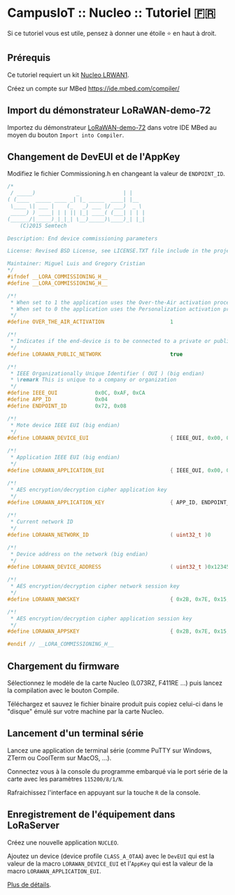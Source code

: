 # CampusIoT :: Nucleo :: Tutoriel :fr:

Si ce tutoriel vous est utile, pensez à donner une étoile :star: en haut à droit.

## Prérequis
Ce tutoriel requiert un kit [Nucleo LRWAN1](https://www.st.com/en/evaluation-tools/p-nucleo-lrwan1.html).

Créez un compte sur MBed https://ide.mbed.com/compiler/

## Import du démonstrateur LoRaWAN-demo-72
Importez du démonstrateur [LoRaWAN-demo-72](https://os.mbed.com/teams/Semtech/code/LoRaWAN-demo-72/
) dans votre IDE MBed au moyen du bouton `Import into Compiler`.

## Changement de DevEUI et de l'AppKey
Modifiez le fichier Commissioning.h en changeant la valeur de `ENDPOINT_ID`.
```cpp
/*
 / _____)             _              | |
( (____  _____ ____ _| |_ _____  ____| |__
 \____ \| ___ |    (_   _) ___ |/ ___)  _ \
 _____) ) ____| | | || |_| ____( (___| | | |
(______/|_____)_|_|_| \__)_____)\____)_| |_|
    (C)2015 Semtech

Description: End device commissioning parameters

License: Revised BSD License, see LICENSE.TXT file include in the project

Maintainer: Miguel Luis and Gregory Cristian
*/
#ifndef __LORA_COMMISSIONING_H__
#define __LORA_COMMISSIONING_H__

/*!
 * When set to 1 the application uses the Over-the-Air activation procedure
 * When set to 0 the application uses the Personalization activation procedure
 */
#define OVER_THE_AIR_ACTIVATION                     1

/*!
 * Indicates if the end-device is to be connected to a private or public network
 */
#define LORAWAN_PUBLIC_NETWORK                      true

/*!
 * IEEE Organizationally Unique Identifier ( OUI ) (big endian)
 * \remark This is unique to a company or organization
 */
#define IEEE_OUI            0x0C, 0xAF, 0xCA
#define APP_ID              0x04
#define ENDPOINT_ID         0x72, 0x08

/*!
 * Mote device IEEE EUI (big endian)
 */
#define LORAWAN_DEVICE_EUI                          { IEEE_OUI, 0x00, 0x00, APP_ID, ENDPOINT_ID }

/*!
 * Application IEEE EUI (big endian)
 */
#define LORAWAN_APPLICATION_EUI                     { IEEE_OUI, 0x00, 0x00, APP_ID, 0xFF, 0xFF }

/*!
 * AES encryption/decryption cipher application key
 */
#define LORAWAN_APPLICATION_KEY                     { APP_ID, ENDPOINT_ID,  0x16, 0x28, 0xAE, 0xD2, 0xA6, 0xAB, 0xF7, 0x15, 0x88, 0x09, 0xCF, 0x4F, 0x3C }

/*!
 * Current network ID
 */
#define LORAWAN_NETWORK_ID                          ( uint32_t )0

/*!
 * Device address on the network (big endian)
 */
#define LORAWAN_DEVICE_ADDRESS                      ( uint32_t )0x12345678

/*!
 * AES encryption/decryption cipher network session key
 */
#define LORAWAN_NWKSKEY                             { 0x2B, 0x7E, 0x15, 0x16, 0x28, 0xAE, 0xD2, 0xA6, 0xAB, 0xF7, 0x15, 0x88, 0x09, 0xCF, 0x4F, 0x3C }

/*!
 * AES encryption/decryption cipher application session key
 */
#define LORAWAN_APPSKEY                             { 0x2B, 0x7E, 0x15, 0x16, 0x28, 0xAE, 0xD2, 0xA6, 0xAB, 0xF7, 0x15, 0x88, 0x09, 0xCF, 0x4F, 0x3C }

#endif // __LORA_COMMISSIONING_H__
```

## Chargement du firmware
Sélectionnez le modèle de la carte Nucleo (L073RZ, F411RE ...) puis lancez la compilation avec le bouton Compile.

Téléchargez et sauvez le fichier binaire produit puis copiez celui-ci dans le "disque" émulé sur votre machine par la carte Nucleo.

## Lancement d'un terminal série
Lancez une application de terminal série (comme PuTTY sur Windows, ZTerm ou CoolTerm sur MacOS, ...).

Connectez vous à la console du programme embarqué via le port série de la carte avec les paramètres `115200/8/1/N`.

Rafraichissez l'interface en appuyant sur la touche `R` de la console.

## Enregistrement de l'équipement dans LoRaServer
Créez une nouvelle application `NUCLEO`.

Ajoutez un device (device profile `CLASS_A_OTAA`) avec le `DevEUI` qui est la valeur de la macro `LORAWAN_DEVICE_EUI` et l'`AppKey` qui est la valeur de la macro `LORAWAN_APPLICATION_EUI`.

[Plus de détails](../loraserver/README-app.md#enregistrement-dun-device-otaa).

